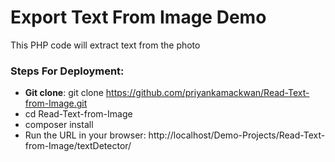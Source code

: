 # Export Text From Image Demo
This PHP code will extract text from the photo

### Steps For Deployment:

- **Git clone**: git clone https://github.com/priyankamackwan/Read-Text-from-Image.git
- cd Read-Text-from-Image
- composer install
- Run the URL in your browser: http://localhost/Demo-Projects/Read-Text-from-Image/textDetector/


